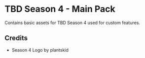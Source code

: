 # TBD Season 4 - Main Pack

Contains basic assets for TBD Season 4 used for custom features.


## Credits

- Season 4 Logo by plantskid
